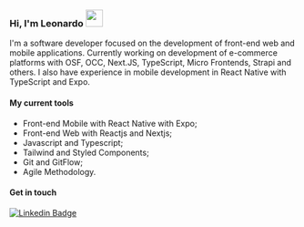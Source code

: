 ### Hi, I'm Leonardo <img src="https://media.giphy.com/media/hvRJCLFzcasrR4ia7z/giphy.gif" width="30" >

I'm a software developer focused on the development of front-end web and mobile applications. Currently working on development of e-commerce platforms with OSF, OCC, Next.JS, TypeScript, Micro Frontends, Strapi and others. I also have experience in mobile development in React Native with TypeScript and Expo.

#### My current tools 
- Front-end Mobile with React Native with Expo;
- Front-end Web with Reactjs and Nextjs;
- Javascript and Typescript;  
- Tailwind and Styled Components;
- Git and GitFlow;
- Agile Methodology. 

#### Get in touch

[![Linkedin Badge](https://img.shields.io/badge/-Linkedin-blue?style=flat-square&logo=Linkedin&logoColor=white&link=https://www.linkedin.com/in/leondavidtb)](https://www.linkedin.com/in/leondavidtb/)
